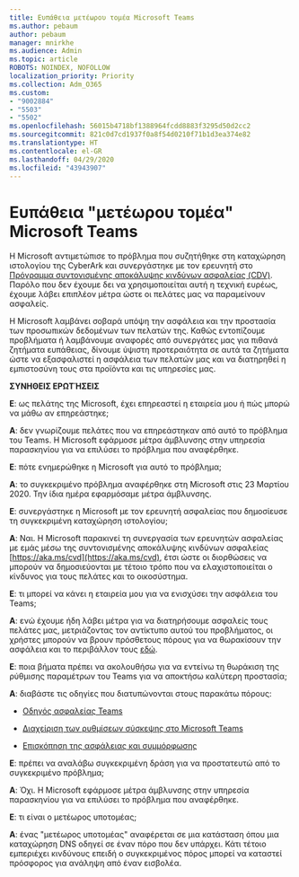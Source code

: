 ```yaml
---
title: Ευπάθεια μετέωρου τομέα Microsoft Teams
ms.author: pebaum
author: pebaum
manager: mnirkhe
ms.audience: Admin
ms.topic: article
ROBOTS: NOINDEX, NOFOLLOW
localization_priority: Priority
ms.collection: Adm_O365
ms.custom:
- "9002884"
- "5503"
- "5502"
ms.openlocfilehash: 56015b4718bf1388964fcdd8883f3295d50d2cc2
ms.sourcegitcommit: 821c0d7cd1937f0a8f54d0210f71b1d3ea374e82
ms.translationtype: HT
ms.contentlocale: el-GR
ms.lasthandoff: 04/29/2020
ms.locfileid: "43943907"
---
```

# <a name="microsoft-teams-dangling-domain-vulnerability"></a>Ευπάθεια "μετέωρου τομέα" Microsoft Teams

Η Microsoft αντιμετώπισε το πρόβλημα που συζητήθηκε στη καταχώρηση ιστολογίου της CyberArk και συνεργάστηκε με τον ερευνητή στο [Πρόγραμμα συντονισμένης αποκάλυψης κινδύνων ασφαλείας (CDV)](https://aka.ms/cvd). Παρόλο που δεν έχουμε δει να χρησιμοποιείται αυτή η τεχνική ευρέως, έχουμε λάβει επιπλέον μέτρα ώστε οι πελάτες μας να παραμείνουν ασφαλείς.

Η Microsoft λαμβάνει σοβαρά υπόψη την ασφάλεια και την προστασία των προσωπικών δεδομένων των πελατών της. Καθώς εντοπίζουμε προβλήματα ή λαμβάνουμε αναφορές από συνεργάτες μας για πιθανά ζητήματα ευπάθειας, δίνουμε ύψιστη προτεραιότητα σε αυτά τα ζητήματα ώστε να εξασφαλιστεί η ασφάλεια των πελατών μας και να διατηρηθεί η εμπιστοσύνη τους στα προϊόντα και τις υπηρεσίες μας.

**ΣΥΝΗΘΕΙΣ ΕΡΩΤΉΣΕΙΣ**

**Ε**: ως πελάτης της Microsoft, έχει επηρεαστεί η εταιρεία μου ή πώς μπορώ να μάθω αν επηρεάστηκε;

**Α**: δεν γνωρίζουμε πελάτες που να επηρεάστηκαν από αυτό το πρόβλημα του Teams. H Microsoft εφάρμοσε μέτρα άμβλυνσης στην υπηρεσία παρασκηνίου για να επιλύσει το πρόβλημα που αναφέρθηκε.

**Ε**: πότε ενημερώθηκε η Microsoft για αυτό το πρόβλημα;

**Α**: το συγκεκριμένο πρόβλημα αναφέρθηκε στη Microsoft στις 23 Μαρτίου 2020. Την ίδια ημέρα εφαρμόσαμε μέτρα άμβλυνσης.

**Ε**: συνεργάστηκε η Microsoft με τον ερευνητή ασφαλείας που δημοσίευσε τη συγκεκριμένη καταχώρηση ιστολογίου;

**Α**: Ναι. Η Microsoft παρακινεί τη συνεργασία των ερευνητών ασφαλείας με εμάς μέσω της συντονισμένης αποκάλυψης κινδύνων ασφαλείας [https://aka.ms/cvd](https://aka.ms/cvd), έτσι ώστε οι διορθώσεις να μπορούν να δημοσιεύονται με τέτοιο τρόπο που να ελαχιστοποιείται ο κίνδυνος για τους πελάτες και το οικοσύστημα.  

**Ε**: τι μπορεί να κάνει η εταιρεία μου για να ενισχύσει την ασφάλεια του Teams;  

**A**: ενώ έχουμε ήδη λάβει μέτρα για να διατηρήσουμε ασφαλείς τους πελάτες μας, μετριάζοντας τον αντίκτυπο αυτού του προβλήματος, οι χρήστες μπορούν να βρουν πρόσθετους πόρους για να θωρακίσουν την ασφάλεια και το περιβάλλον τους [εδώ](https://www.microsoft.com/microsoft-365/blog/2020/04/06/it-professionals-privacy-security-microsoft-teams/).  

**Ε**: ποια βήματα πρέπει να ακολουθήσω για να εντείνω τη θωράκιση της ρύθμισης παραμέτρων του Teams για να αποκτήσω καλύτερη προστασία;

**Α**: διαβάστε τις οδηγίες που διατυπώνονται στους παρακάτω πόρους: 

- [Οδηγός ασφαλείας Teams](https://docs.microsoft.com/microsoftteams/teams-security-guide)

- [Διαχείριση των ρυθμίσεων σύσκεψης στο Microsoft Teams](https://docs.microsoft.com/microsoftteams/meeting-settings-in-teams)

- [Επισκόπηση της ασφάλειας και συμμόρφωσης](https://docs.microsoft.com/microsoftteams/security-compliance-overview)

**Ε**: πρέπει να αναλάβω συγκεκριμένη δράση για να προστατευτώ από το συγκεκριμένο πρόβλημα;

**Α**: Όχι. H Microsoft εφάρμοσε μέτρα άμβλυνσης στην υπηρεσία παρασκηνίου για να επιλύσει το πρόβλημα που αναφέρθηκε.

**Ε**: τι είναι ο μετέωρος υποτομέας;

**Α**: ένας "μετέωρος υποτομέας" αναφέρεται σε μια κατάσταση όπου μια καταχώρηση DNS οδηγεί σε έναν πόρο που δεν υπάρχει.  Κάτι τέτοιο εμπεριέχει κινδύνους επειδή ο συγκεκριμένος πόρος μπορεί να καταστεί πρόσφορος για ανάληψη από έναν εισβολέα.
